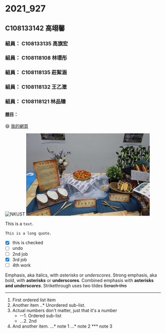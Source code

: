 # 2021_927

## C108133142 高翊馨

### 組員： C108133135 高旗宏
### 組員： C108118108 林璟彤
### 組員： C108118135 莊絜涵
### 組員： C108118132 王乙澂
### 組員： C108118121 林品臻

#### 題目：

:smile:
[我的網頁](https://www.nkust.edu.tw/)

![NKUST](https://www.nkust.edu.tw/var/file/0/1000/img/513/182513897.png "高科大")
![new fig](fig3.jpg "fig3")

This is a `text`.

```
This is a long quote.
```
- [x] this is checked
- [ ] undo
- [ ] 2nd job
- [x] 3rd job
- [ ] 4th work

Emphasis, aka italics, with *asterisks* or _underscores_.
Strong emphasis, aka bold, with **asterisks** or __underscores__.
Combined emphasis with **asterisks and _underscores_**.
Strikethrough uses two tildes ~~Scrach this~~
***
1. First ordered list item
2. Another item
   ..* Unordered sub-list.
3. Actual numbers don't matter, just that it's a number 
   - --1. Ordered sub-list
   - ...2. 2nd
4. And another item.
   ...* note 1
   ...* note 2
   *** note 3
